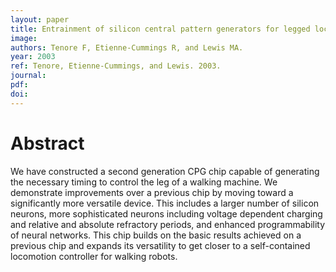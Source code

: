 ```yaml
---
layout: paper
title: Entrainment of silicon central pattern generators for legged locomotory control
image:
authors: Tenore F, Etienne-Cummings R, and Lewis MA.
year: 2003
ref: Tenore, Etienne-Cummings, and Lewis. 2003.
journal: 
pdf: 
doi: 
---
```


# Abstract
We have constructed a second generation CPG chip capable of generating the necessary timing to control the leg of a walking machine. We demonstrate improvements over a previous chip by moving toward a significantly more versatile device. This includes a larger number of silicon neurons, more sophisticated neurons including voltage dependent charging and relative and absolute refractory periods, and enhanced programmability of neural networks. This chip builds on the basic results achieved on a previous chip and expands its versatility to get closer to a self-contained locomotion controller for walking robots.


